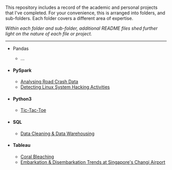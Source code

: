 This repository includes a record of the academic and personal projects that I've completed. For your convenience, this is arranged into folders, and sub-folders. Each folder covers a different area of expertise. 

*Within each folder and sub-folder, additional README files shed further light on the nature of each file or project.*
___

- Pandas
  - ...

- #### PySpark
  - [Analysing Road Crash Data](https://github.com/mud1tsharma/mud1tsharma/tree/main/PySpark)
  - [Detecting Linux System Hacking Activities](https://github.com/mud1tsharma/mud1tsharma/tree/main/PySpark)

- #### Python3
  - [Tic-Tac-Toe](https://github.com/mud1tsharma/mud1tsharma/tree/main/Python3)

- #### SQL
  - [Data Cleaning & Data Warehousing](https://github.com/mud1tsharma/mud1tsharma/tree/main/SQL/Data%20Cleaning%20%26%20Data%20Warehousing)

- #### Tableau
  - [Coral Bleaching](https://github.com/mud1tsharma/mud1tsharma/tree/main/Tableau/Coral%20Bleaching)
  - [Embarkation & Disembarkation Trends at Singapore's Changi Airport](https://github.com/mud1tsharma/mud1tsharma/tree/main/Tableau/Embarkation%20%26%20Disembarkation%20Trends%20at%20Singapore's%20Changi%20Airport)




